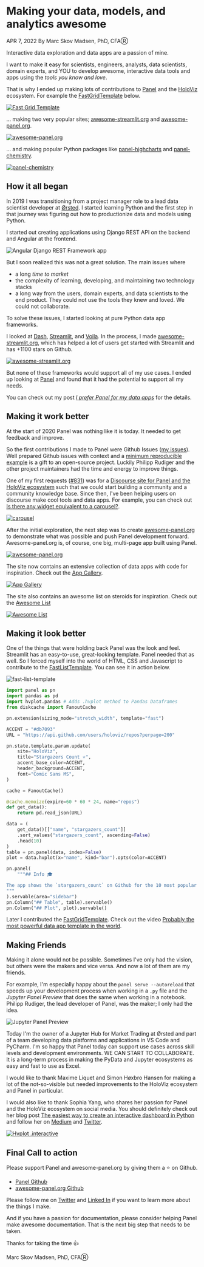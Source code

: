 # Making your data, models, and analytics awesome

APR 7, 2022
By Marc Skov Madsen, PhD, CFAⓇ

Interactive data exploration and data apps are a passion of mine.

I want to make it easy for scientists, engineers, analysts, data scientists, domain experts, and YOU to develop awesome, interactive data tools and apps using the *tools you know and love*.

That is why I ended up making lots of contributions to [Panel](https://panel.holoviz.org/) and the [HoloViz](https://holoviz.org) ecosystem. For example the [FastGridTemplate](https://panel.holoviz.org/reference/templates/FastGridTemplate.html#templates-gallery-fastgridtemplate) below.

[![Fast Grid Template](assets/fast-grid-template-speedup.gif)](https://awesome-panel.org/fast_grid_template)

... making two very popular sites; [awesome-streamlit.org](https://awesome-streamlit.org) and [awesome-panel.org](https://awesome-panel.org).

[![awesome-panel.org](assets/awesome-panel-speedup.gif)](https://awesome-panel.org)

... and making popular Python packages like [panel-highcharts](https://github.com/MarcSkovMadsen/panel-highcharts) and [panel-chemistry](https://github.com/marcskovmadsen/panel-chemistry).

[![panel-chemistry](assets/panel-chemistry-speedup.gif)](https://github.com/marcskovmadsen/panel-chemistry)

## How it all began

In 2019 I was transitioning from a project manager role to a lead data scientist developer at [Ørsted](https://orsted.com/). I started learning Python and the first step in that journey was figuring out how to productionize data and models using Python.

I started out creating applications using Django REST API on the backend and Angular at the frontend.

![Angular Django REST Framework app](assets/angular-django-rest-api.png)

But I soon realized this was not a great solution. The main issues where

- a long *time to market*
- the complexity of learning, developing, and maintaining two technology stacks
- a long way from the users, domain experts, and data scientists to the end product. They could not use the tools they knew and loved. We could not collaborate.

To solve these issues, I started looking at pure Python data app frameworks.

I looked at [Dash](https://plotly.com/dash/), [Streamlit](https://streamlit.io/), and [Voila](https://github.com/voila-dashboards/voila). In the process, I made [awesome-streamlit.org](https://awesome-streamlit.org), which has helped a lot of users get started with Streamlit and has +1100 stars on Github.

[![awesome-streamlit.org](assets/awesome-streamlit-org.png)](https://awesome-streamlit.org)

But none of these frameworks would support all of my use cases. I ended up looking at [Panel](https://panel.holoviz.org) and found that it had the potential to support all my needs.

You can check out my post [*I prefer Panel for my data apps*](https://medium.com/@marcskovmadsen/i-prefer-to-use-panel-for-my-data-apps-here-is-why-1ff5d2b98e8f) for the details.

## Making it work better

At the start of 2020 Panel was nothing like it is today. It needed to get feedback and improve.

So the first contributions I made to Panel were Github Issues ([my issues](https://github.com/holoviz/panel/issues?q=is%3Aissue+author%3AMarcSkovMadsen+)). Well prepared Github issues with context and a [minimum reproducible example](https://stackoverflow.com/help/minimal-reproducible-example) is a gift to an open-source project. Luckily Philipp Rudiger and the other project maintainers had the time and energy to improve things.

One of my first requests ([#831](https://github.com/holoviz/panel/issues/831)) was for a [Discourse site for Panel and the HoloViz ecosystem](https://discourse.holoviz.org/) such that we could start building a community and a community knowledge base. Since then, I've been helping users on discourse make cool tools and data apps. For example, you can check out [Is there any widget equivalent to a carousel?](https://discourse.holoviz.org/t/is-there-any-widget-equivalent-to-a-carousel/3431).

[![carousel](assets/carousel-speedup.gif)](https://discourse.holoviz.org/t/is-there-any-widget-equivalent-to-a-carousel/3431)

After the initial exploration, the next step was to create [awesome-panel.org](https://awesome-panel.org) to demonstrate what was possible and push Panel development forward. Awesome-panel.org is, of course, one big, multi-page app built using Panel.

[![awesome-panel.org](assets/awesome-panel-speedup.gif)](https://awesome-panel.org)

The site now contains an extensive collection of data apps with code for inspiration. Check out the [App Gallery](https://awesome-panel.org/gallery).

[![App Gallery](assets/awesome-panel-app-gallery.png)](https://awesome-panel.org/gallery)

The site also contains an awesome list on steroids for inspiration. Check out the [Awesome List](https://awesome-panel.org/awesome_list)

[![Awesome List](assets/awesome-panel-awesome-list.png)](https://awesome-panel.org/awesome_list)

## Making it look better

One of the things that were holding back Panel was the look and feel. Streamlit has an easy-to-use, great-looking template. Panel needed that as well. So I forced myself into the world of HTML, CSS and Javascript to contribute to the [FastListTemplate](https://panel.holoviz.org/reference/templates/FastListTemplate.html). You can see it in action below.

![fast-list-template](assets/fast-list-template.png)

```python
import panel as pn
import pandas as pd
import hvplot.pandas # Adds .hvplot method to Pandas Dataframes
from diskcache import FanoutCache

pn.extension(sizing_mode="stretch_width", template="fast")

ACCENT = "#db7093"
URL = "https://api.github.com/users/holoviz/repos?perpage=200"

pn.state.template.param.update(
    site="HoloViz",
    title="Stargazers Count ⭐",
    accent_base_color=ACCENT,
    header_background=ACCENT,
    font="Comic Sans MS",
)

cache = FanoutCache()

@cache.memoize(expire=60 * 60 * 24, name="repos")
def get_data():
    return pd.read_json(URL)

data = (
    get_data()[["name", "stargazers_count"]]
    .sort_values("stargazers_count", ascending=False)
    .head(10)
)
table = pn.panel(data, index=False)
plot = data.hvplot(x="name", kind="bar").opts(color=ACCENT)

pn.panel(
    """## Info ‍🎓

The app shows the `stargazers_count` on Github for the 10 most popular HoloViz repositories
"""
).servable(area="sidebar")
pn.Column("## Table", table).servable()
pn.Column("## Plot", plot).servable()
```

Later I contributed the [FastGridTemplate](https://panel.holoviz.org/reference/templates/FastGridTemplate.html). Check out the video [Probably the most powerful data app template in the world](https://youtu.be/_mv9xwwzWAA).

## Making Friends

Making it alone would not be possible. Sometimes I've only had the vision, but others were the makers and vice versa. And now a lot of them are my friends.

For example, I'm especially happy about the `panel serve --autoreload` that speeds up your development process when working in a `.py` file and the *Jupyter Panel Preview* that does the same when working in a notebook. Philipp Rudiger, the lead developer of Panel, was the maker; I only had the idea.

![Jupyter Panel Preview](assets/jupyter-panel-preview.gif)

Today I'm the owner of a Jupyter Hub for Market Trading at Ørsted and part of a team developing data platforms and applications in VS Code and PyCharm. I'm so happy that Panel today can support use cases across skill levels and development environments. WE CAN START TO COLLABORATE. It is a long-term process in making the PyData and Jupyter ecosystems as easy and fast to use as Excel.

I would like to thank Maxime Liquet and Simon Høxbro Hansen for making a lot of the not-so-visible but needed improvements to the HoloViz ecosystem and Panel in particular.

I would also like to thank Sophia Yang, who shares her passion for Panel and the HoloViz ecosystem on social media. You should definitely check out her blog post [The easiest way to create an interactive dashboard in Python](https://towardsdatascience.com/the-easiest-way-to-create-an-interactive-dashboard-in-python-77440f2511d1) and follow her on [Medium](https://sophiamyang.medium.com/) and [Twitter](https://twitter.com/sophiamyang).

[![Hvplot .interactive](assets/the-easiest-way.gif)](https://towardsdatascience.com/the-easiest-way-to-create-an-interactive-dashboard-in-python-77440f2511d1)

## Final Call to action

Please support Panel and awesome-panel.org by giving them a ⭐ on Github.

- [Panel Github](https://github.com/holoviz/panel)
- [awesome-panel.org Github](https://github.com/marcskovmadsen/awesome-panel)

Please follow me on [Twitter](https://twitter.com/MarcSkovMadsen) and [Linked In](https://www.linkedin.com/in/marcskovmadsen/) if you want to learn more about the things I make.

And if you have a passion for documentation, please consider helping Panel make awesome documentation. That is the next big step that needs to be taken.

Thanks for taking the time 👍

Marc Skov Madsen, PhD, CFAⓇ
